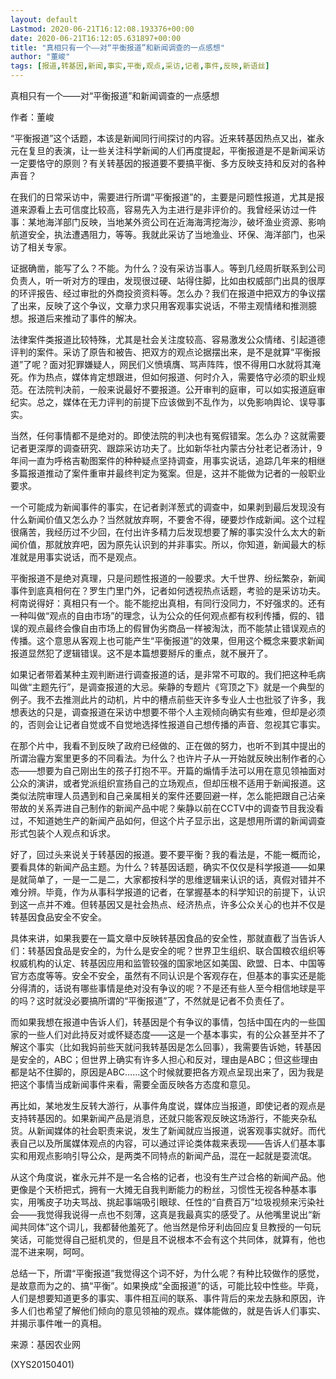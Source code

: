 ```yaml
---
layout: default
Lastmod: 2020-06-21T16:12:08.193376+00:00
date: 2020-06-21T16:12:05.631897+00:00
title: "真相只有一个——对“平衡报道”和新闻调查的一点感想"
author: "董峻"
tags: [报道,转基因,新闻,事实,平衡,观点,采访,记者,事件,反映,新语丝]
---
```


真相只有一个——对“平衡报道”和新闻调查的一点感想

作者：董峻

“平衡报道”这个话题，本该是新闻同行间探讨的内容。近来转基因热点又出，崔永元在复旦的表演，让一些关注科学新闻的人们再度提起，平衡报道是不是新闻采访一定要恪守的原则？有关转基因的报道要不要搞平衡、多方反映支持和反对的各种声音？

在我们的日常采访中，需要进行所谓“平衡报道”的，主要是问题性报道，尤其是报道来源看上去可信度比较高，容易先入为主进行是非评价的。我曾经采访过一件事：某地海洋部门反映，当地某外资公司在近海海湾挖海沙，破坏渔业资源、影响航道安全，执法遭遇阻力，等等。我就此采访了当地渔业、环保、海洋部门，也采访了相关专家。

证据确凿，能写了么？不能。为什么？没有采访当事人。等到几经周折联系到公司负责人，听一听对方的理由，发现很过硬、站得住脚，比如由权威部门出具的很厚的环评报告、经过审批的外商投资资料等。怎么办？我们在报道中把双方的争议摆了出来，反映了这个争议，文章力求只用客观事实说话，不带主观情绪和推测臆想。报道后来推动了事件的解决。

法律案件类报道比较特殊，尤其是社会关注度较高、容易激发公众情绪、引起道德评判的案件。采访了原告和被告、把双方的观点论据摆出来，是不是就算“平衡报道”了呢？面对犯罪嫌疑人，网民们义愤填膺、骂声阵阵，恨不得用口水就将其淹死。作为热点，媒体肯定想跟进，但如何报道、何时介入，需要恪守必须的职业规范。在法院判决前，一般来说最好不要报道。公开审判的庭审，可以如实报道庭审纪实。总之，媒体在无力评判的前提下应该做到不乱作为，以免影响舆论、误导事实。

当然，任何事情都不是绝对的。即使法院的判决也有冤假错案。怎么办？这就需要记者更深厚的调查研究、跟踪采访功夫了。比如新华社内蒙古分社老记者汤计，9年间一直为呼格吉勒图案件的种种疑点坚持调查，用事实说话，追踪几年来的相继多篇报道推动了案件重审并最终判定为冤案。但是，这并不能做为记者的一般职业要求。

一个可能成为新闻事件的事实，在记者剥洋葱式的调查中，如果剥到最后发现没有什么新闻价值又怎么办？当然就放弃啊，不要舍不得，硬要炒作成新闻。这个过程很痛苦，我经历过不少回，在付出许多精力后发现想要了解的事实没什么太大的新闻价值，那就放弃吧，因为原先认识到的并非事实。所以，你知道，新闻最大的标准就是用事实说话，而不是观点。

平衡报道不是绝对真理，只是问题性报道的一般要求。大千世界、纷纭繁杂，新闻事件到底真相何在？罗生门里门外，记者如何透视热点话题，考验的是采访功夫。柯南说得好：真相只有一个。能不能挖出真相，有同行没同力，不好强求的。还有一种叫做“观点的自由市场”的理念，认为公众的任何观点都有权利传播，假的、错误的观点最终会像自由市场上的假冒伪劣商品一样被淘汰，而不能禁止错误观点的传播。这个意思从客观上也可能产生“平衡报道”的效果，但用这个概念来要求新闻报道显然犯了逻辑错误。这不是本篇想要掰斥的重点，就不展开了。

如果记者带着某种主观判断进行调查报道的话，是非常不可取的。我们把这种毛病叫做“主题先行”，是调查报道的大忌。柴静的专题片《穹顶之下》就是一个典型的例子。我不去推测此片的动机，片中的槽点前些天许多专业人士也批驳了许多，我想表达的只是，调查报道在采访中想要不带个人主观倾向确实有些难，但却是必须的，否则会让记者自觉或不自觉地选择性报道自己想传播的声音、忽视其它事实。

在那个片中，我看不到反映了政府已经做的、正在做的努力，也听不到其中提出的所谓治霾方案里更多的不同看法。为什么？也许片子从一开始就反映出制作者的心态——想要为自己刚出生的孩子打抱不平。开篇的煽情手法可以用在意见领袖面对公众的演讲，或者党派组织宣扬自己的立场观点，但却压根不适用于新闻报道。这类似法院审理人员遇到和自己亲属相关的案件还要回避一样，怎么能把跟自己沾亲带故的关系弄进自己制作的新闻产品中呢？柴静以前在CCTV中的调查节目我没看过，不知道她生产的新闻产品如何，但这个片子显示出，这是想用所谓的新闻调查形式包装个人观点和诉求。

好了，回过头来说关于转基因的报道。要不要平衡？我的看法是，不能一概而论，要看具体的新闻产品主题。为什么？转基因话题，确实不仅仅是科学报道——如果是就简单了，一是一二是二，大家都按科学的思维逻辑来认识的话，真假对错并不难分辨。毕竟，作为从事科学报道的记者，在掌握基本的科学知识的前提下，认识到这一点并不难。但转基因又是社会热点、经济热点，许多公众关心的也并不仅是转基因食品安全不安全。

具体来讲，如果我要在一篇文章中反映转基因食品的安全性，那就直截了当告诉人们：转基因食品是安全的，为什么是安全的呢？世界卫生组织、联合国粮农组织等权威机构的认定、转基因应用和监管较强的国家地区如美国、欧盟、日本、中国等官方态度等等。安全不安全，虽然有不同认识是个客观存在，但基本的事实还是能分得清的，话说有哪些事情是绝对没有争议的呢？不是还有些人至今相信地球是平的吗？这时就没必要搞所谓的“平衡报道”了，不然就是记者不负责任了。

而如果我想在报道中告诉人们，转基因是个有争议的事情，包括中国在内的一些国家的一些人们对此持反对或怀疑态度——这是一个基本事实，有的公众甚至并不了解这个事实（比如我妈前些天就问我转基因是怎么回事），我需要告诉她，转基因是安全的，ABC；但世界上确实有许多人担心和反对，理由是ABC；但这些理由都是站不住脚的，原因是ABC……这个时候就要把各方观点呈现出来了，因为我是把这个事情当成新闻事件来看，需要全面反映各方态度和意见。

再比如，某地发生反转大游行，从事件角度说，媒体应当报道，即使记者的观点是支持转基因的。如果新闻产品是消息，还就只能客观反映这场游行，不能夹杂私货。从新闻媒体的社会职责来说，发生了新闻就应当报道，说客观事实就好。而代表自己以及所属媒体观点的内容，可以通过评论类体裁来表现——告诉人们基本事实和用观点影响引导公众，是两类不同特点的新闻产品，混在一起就是耍流氓。

从这个角度说，崔永元并不是一名合格的记者，也没有生产过合格的新闻产品。他更像是个天桥把式，拥有一大摊无自我判断能力的粉丝，习惯性无视各种基本事实，用嘴皮子功夫骂战、挑起事端吸引眼球、任性的“自费百万”垃圾视频来污染社会——我觉得我说得一点也不刻薄，这真是我最真实的感受了。从他嘴里说出“新闻共同体”这个词儿，我都替他羞死了。他当然是伶牙利齿回应复旦教授的一句玩笑话，可能觉得自己挺机灵的，但是且不说根本不会有这个共同体，就算有，他也混不进来啊，呵呵。

总结一下，所谓“平衡报道”我觉得这个词不好，为什么呢？有种比较做作的感觉，是故意而为之的、搞“平衡”。如果换成“全面报道”的话，可能比较中性些。毕竟，人们是想要知道更多的事实、事件相互间的联系、事件背后的来龙去脉和原因，许多人们也希望了解他们倾向的意见领袖的观点。媒体能做的，就是告诉人们事实、并揭示事件唯一的真相。

来源：基因农业网

(XYS20150401)


